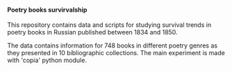 #### Poetry books survirvalship

This repository contains data and scripts for studying survival trends in poetry books in Russian published between 1834 and 1850. 
  
The data contains information for 748 books in different poetry genres as they presented in 10 bibliographic collections. The main experiment is made with 'copia' python module.
